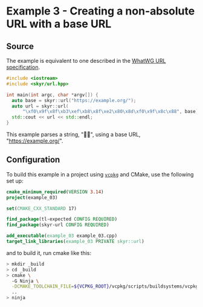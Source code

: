 # Example 3 - Creating a non-absolute URL with a base URL

## Source

The example is equivalent to one described in the
[WhatWG URL specification](https://url.spec.whatwg.org/#example-5434421b).

```c++
#include <iostream>
#include <skyr/url.hpp>

int main(int argc, char *argv[]) {
  auto base = skyr::url("https://example.org/");
  auto url = skyr::url(
      "\xf0\x9f\x8f\xb3\xef\xb8\x8f\xe2\x80\x8d\xf0\x9f\x8c\x88", base);
  std::cout << url << std::endl;
}
```
This example parses a string, "🏳️‍🌈", using a base URL,
"https://example.org/".

## Configuration

To build this example in a project using
[``vcpkg``](https://github.com/microsoft/vcpkg) and CMake,
use the following set up:

```cmake
cmake_minimum_required(VERSION 3.14)
project(example_03)

set(CMAKE_CXX_STANDARD 17)

find_package(tl-expected CONFIG REQUIRED)
find_package(skyr-url CONFIG REQUIRED)

add_executable(example_03 example_03.cpp)
target_link_libraries(example_03 PRIVATE skyr::url)
```

and to build it, run cmake like this:

```bash
> mkdir _build
> cd _build
> cmake \
  -G Ninja \
  -DCMAKE_TOOLCHAIN_FILE=${VCPKG_ROOT}/vcpkg/scripts/buildsystems/vcpkg.cmake \
  ..
> ninja
```
